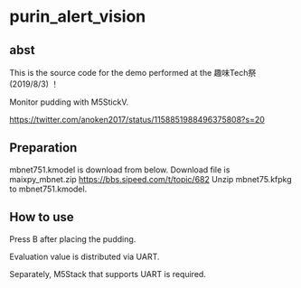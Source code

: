 # purin_alert_vision

## abst
This is the source code for the demo performed at the 趣味Tech祭 (2019/8/3) ！

Monitor pudding with M5StickV.


https://twitter.com/anoken2017/status/1158851988496375808?s=20

## Preparation
mbnet751.kmodel is download from below. 
Download file is maixpy_mbnet.zip
https://bbs.sipeed.com/t/topic/682
Unzip mbnet75.kfpkg to mbnet751.kmodel.


## How to use

Press B after placing the pudding.

Evaluation value is distributed via UART.

Separately, M5Stack that supports UART is required.

